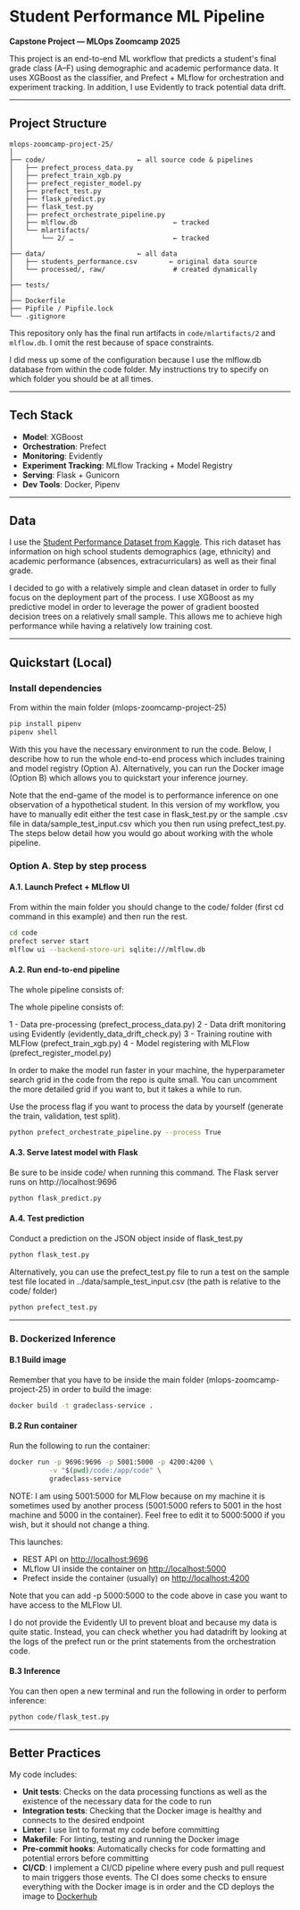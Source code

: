 # Student Performance ML Pipeline

**Capstone Project — MLOps Zoomcamp 2025**

This project is an end-to-end ML workflow that predicts a student's final grade class (A–F) using demographic and academic performance data. It uses XGBoost as the classifier, and Prefect + MLflow for orchestration and experiment tracking. In addition, I use Evidently to track potential data drift.

---

## Project Structure

```
mlops-zoomcamp-project-25/
│
├── code/                       ← all source code & pipelines
│   ├── prefect_process_data.py
│   ├── prefect_train_xgb.py
│   ├── prefect_register_model.py
│   ├── prefect_test.py
│   ├── flask_predict.py
│   ├── flask_test.py
│   ├── prefect_orchestrate_pipeline.py
│   ├── mlflow.db                        ← tracked
│   └── mlartifacts/
│       └── 2/ …                         ← tracked
│
├── data/                       ← all data
│   ├── students_performance.csv        ← original data source
│   └── processed/, raw/                 # created dynamically
│
├── tests/ 
│
├── Dockerfile
├── Pipfile / Pipfile.lock
└── .gitignore
```

This repository only has the final run artifacts in `code/mlartifacts/2` and `mlflow.db`. I omit the rest because of space constraints.

I did mess up some of the configuration because I use the mlflow.db database from within the code folder. My instructions try to specify on which folder you should be at all times.

---

## Tech Stack

* **Model**: XGBoost
* **Orchestration**: Prefect
* **Monitoring**: Evidently
* **Experiment Tracking**: MLflow Tracking + Model Registry
* **Serving**: Flask + Gunicorn
* **Dev Tools**: Docker, Pipenv

---

## Data

I use the [Student Performance Dataset from Kaggle](https://www.kaggle.com/datasets/rabieelkharoua/students-performance-dataset). This rich dataset has information on high school students demographics (age, ethnicity) and academic performance (absences, extracurriculars) as well as their final grade.

I decided to go with a relatively simple and clean dataset in order to fully focus on the deployment part of the process. I use XGBoost as my predictive model in order to leverage the power of gradient boosted decision trees on a relatively small sample. This allows me to achieve high performance while having a relatively low training cost.

---

## Quickstart (Local)


### Install dependencies

From within the main folder (mlops-zoomcamp-project-25)

```bash
pip install pipenv
pipenv shell
```

With this you have the necessary environment to run the code. Below, I describe how to run the whole end-to-end process which includes training and model registry (Option A). Alternatively, you can run the Docker image (Option B) which allows you to quickstart your inference journey.

Note that the end-game of the model is to performance inference on one observation of a hypothetical student. In this version of my workflow, you have to manually edit either the test case in flask_test.py or the sample .csv file in data/sample_test_input.csv which you then run using prefect_test.py. The steps below detail how you would go about working with the whole pipeline.

### Option A. Step by step process

#### A.1. Launch Prefect + MLflow UI

From within the main folder you should change to the code/ folder (first cd command in this example) and then run the rest.

```bash
cd code
prefect server start
mlflow ui --backend-store-uri sqlite:///mlflow.db
```

#### A.2. Run end-to-end pipeline

The whole pipeline consists of:


The whole pipeline consists of:

1 - Data pre-processing (prefect_process_data.py)
2 - Data drift monitoring using Evidently (evidently_data_drift_check.py)
3 - Training routine with MLFlow (prefect_train_xgb.py)
4 - Model registering with MLFlow (prefect_register_model.py)

In order to make the model run faster in your machine, the hyperparameter search grid in the code from the repo is quite small. You can uncomment the more detailed grid if you want to, but it takes a while to run.

Use the process flag if you want to process the data by yourself (generate the train, validation, test split).

```bash
python prefect_orchestrate_pipeline.py --process True
```

#### A.3. Serve latest model with Flask

Be sure to be inside code/ when running this command. The Flask server runs on http://localhost:9696

```bash
python flask_predict.py
```

#### A.4. Test prediction

Conduct a prediction on the JSON object inside of flask_test.py

```bash
python flask_test.py
```

Alternatively, you can use the prefect_test.py file to run a test on the sample test file located in ../data/sample_test_input.csv (the path is relative to the code/ folder)

```bash
python prefect_test.py
```

---

### B. Dockerized Inference

#### B.1 Build image

Remember that you have to be inside the main folder (mlops-zoomcamp-project-25) in order to build the image:

```bash
docker build -t gradeclass-service .
```

#### B.2 Run container

Run the following to run the container:

```bash
docker run -p 9696:9696 -p 5001:5000 -p 4200:4200 \
          -v "$(pwd)/code:/app/code" \
          gradeclass-service
```

NOTE: I am using 5001:5000 for MLFlow because on my machine it is sometimes used by another process (5001:5000 refers to 5001 in the host machine and 5000 in the container). Feel free to edit it to 5000:5000 if you wish, but it should not change a thing.

This launches:

* REST API on [http://localhost:9696](http://localhost:9696)
* MLflow UI inside the container on [http://localhost:5000](http://localhost:5000)
* Prefect inside the container (usually) on [http://localhost:4200](http://localhost:4200)

Note that you can add -p 5000:5000 to the code above in case you want to have access to the MLFlow UI.

I do not provide the Evidently UI to prevent bloat and because my data is quite static. Instead, you can check whether you had datadrift by looking at the logs of the prefect run or the print statements from the orchestration code.

#### B.3 Inference

You can then open a new terminal and run the following in order to perform inference:

```bash
python code/flask_test.py
```

---

## Better Practices

My code includes:

- **Unit tests**: Checks on the data processing functions as well as the existence of the necessary data for the code to run
- **Integration tests**: Checking that the Docker image is healthy and connects to the desired endpoint
- **Linter**: I use lint to format my code before committing
- **Makefile**: For linting, testing and running the Docker image
- **Pre-commit hooks**: Automatically checks for code formatting and potential errors before committing 
- **CI/CD**: I implement a CI/CD pipeline where every push and pull request to main triggers those events. The CI does some checks to ensure everything with the Docker image is in order and the CD deploys the image to [Dockerhub](https://hub.docker.com/repository/docker/selbl/gradeclass-service/general)

